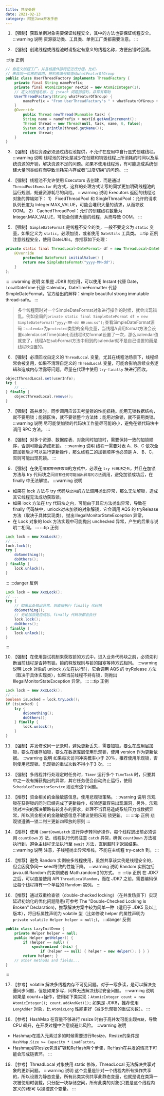 ```yaml
---
title: 并发处理
date: 2021-02-13
category: 阿里Java开发手册
---
```


1. 【强制】获取单例对象需要保证线程安全，其中的方法也要保证线程安全。
:::warning 说明
资源驱动类、工具类、单例工厂类都需要注意。
:::

2. 【强制】创建线程或线程池时请指定有意义的线程名称，方便出错时回溯。

:::tip 正例
```java
// 自定义线程工厂，并且根据外部特征进行分组，比如，
// 来自同一机房的调用，把机房编号赋值给whatFeaturOfGroup
public class UserThreadFactory implements ThreadFactory {
	private final String namePrefix;
	private final AtomicInteger nextId = new AtomicInteger(1);
	// 定义线程组名称，在 jstack 问题排查时，非常有帮助
	UserThreadFactory(String whatFeaturOfGroup) {
		namePrefix = "From UserThreadFactory's " + whatFeaturOfGroup + "-Worker-"; 
	}
	@Override
		public Thread newThread(Runnable task) {
		String name = namePrefix + nextId.getAndIncrement();
		Thread thread = new Thread(null, task, name, 0, false);
		System.out.println(thread.getName());
		return thread; 
	} 
}
```
3. 【强制】线程资源必须通过线程池提供，不允许在应用中自行显式创建线程。
:::warning 说明
线程池的好处是减少在创建和销毁线程上所消耗的时间以及系统资源的开销，解决资源不足的问题。如果不使用线程池，有可能造成系统创建大量同类线程而导致消耗完内存或者“过度切换”的问题。
:::

4. 【强制】线程池不允许使用 Executors 去创建，而是通过 `ThreadPoolExecutor` 的方式，这样的处理方式让写的同学更加明确线程池的运行规则，规避资源耗尽的风险。
:::warning 说明
Executors 返回的线程池对象的弊端如下： 
1） FixedThreadPool 和 SingleThreadPool：允许的请求队列长度为 Integer.MAX_VALUE，可能会堆积大量的请求，从而导致 OOM。 
2） CachedThreadPool：允许的创建线程数量为 Integer.MAX_VALUE，可能会创建大量的线程，从而导致 OOM。
:::

5. 【强制】`SimpleDateFormat` 是线程不安全的类，一般不要定义为 `static` 变量，如果定义为 `static`，必须加锁，或者使用 `DateUtils` 工具类。
:::tip 正例
注意线程安全，使用 DateUtils。亦推荐如下处理：
```java
private static final ThreadLocal<DateFormat> df = new ThreadLocal<DateFormat>() {
	@Override
		protected DateFormat initialValue() {
		return new SimpleDateFormat("yyyy-MM-dd");
	}
};
```
:::
:::warning 说明
如果是 JDK8 的应用，可以使用 Instant 代替 Date，LocalDateTime 代替 Calendar，DateTimeFormatter 代替 SimpleDateFormat，官方给出的解释：simple beautiful strong immutable thread-safe。
:::

>多个线程同时对一个SimpleDateFormat对象进行操作的时候，就会出现错乱。例如全局的`private static final SimpleDateFormat df = new SimpleDateFormat(“yyyy-MM-dd HH:mm:ss”);`查看SimpleDateFormat源码：`calendar`为`protected`类型的全局变量，当线程A调用format方法会设置calendar.setTime(date);而线程B又format设置了一次，那么calendar值就变了，线程A在subFormat方法中用到的calendar就不是自己设置的而是线程B设置的。

6. 【强制】必须回收自定义的 `ThreadLocal` 变量，尤其在线程池场景下，线程经常会被复用，如果不清理自定义的 `ThreadLocal` 变量，可能会影响后续业务逻辑和造成内存泄露等问题。尽量在代理中使用 `try-finally` 块进行回收。
```java
objectThreadLocal.set(userInfo);
try {
    // ...
} finally {
    objectThreadLocal.remove();
}
```

7. 【强制】高并发时，同步调用应该去考量锁的性能损耗。能用无锁数据结构，就不要用锁；能锁区块，就不要锁整个方法体；能用对象锁，就不要用类锁。
:::warning 说明
尽可能使加锁的代码块工作量尽可能的小，避免在锁代码块中调用 RPC 方法。
:::

8. 【强制】对多个资源、数据库表、对象同时加锁时，需要保持一致的加锁顺序，否则可能会造成死锁。
:::warning 说明
线程一需要对表 A、B、C 依次全部加锁后才可以进行更新操作，那么线程二的加锁顺序也必须是 A、 B、C，否则可能出现死锁。
:::

9. 【强制】在使用`阻塞等待获取锁`的方式中，必须在 `try 代码块之外`，并且在加锁方法与 try 代码块之间`没有任何可能抛出异常的方法`调用，避免加锁成功后，在 finally 中无法解锁。
:::warning 说明
- 如果在 lock 方法与 try 代码块`之间`的方法调用抛出异常，那么无法解锁，造成其它线程无法成功获取锁。
- 如果 lock 方法在 try 代码块之内，可能由于其它方法抛出异常，导致在 finally 代码块中，unlock对未加锁的对象解锁，它会调用 AQS 的 tryRelease 方法（取决于具体实现类），抛出IllegalMonitorStateException 异常。
- 在 Lock 对象的 lock 方法实现中可能抛出 unchecked 异常，产生的后果与说明二相同。
:::
:::tip 正例
```java
Lock lock = new XxxLock();
// ...
lock.lock();
try {
    doSomething();
    doOthers();
} finally {
    lock.unlock();
}
```
:::
:::danger 反例
```java
Lock lock = new XxxLock();
// ...
try {
    // 如果此处抛出异常，则直接执行 finally 代码块
    doSomething();
    // 无论加锁是否成功，finally 代码块都会执行
    lock.lock();
    doOthers();
} finally {
    lock.unlock();
}
```
:::

10. 【强制】在使用尝试机制来获取锁的方式中，进入业务代码块之前，必须先判断当前线程是否持有锁。锁的释放规则与锁的阻塞等待方式相同。
:::warning 说明
Lock 对象的 unlock 方法在执行时，它会调用 AQS 的 tryRelease 方法（取决于具体实现类），如果当前线程不持有锁，则抛出 IllegalMonitorStateException 异常。
:::
:::tip 正例
```java
Lock lock = new XxxLock();
// ...
boolean isLocked = lock.tryLock();
if (isLocked) {
    try {
        doSomething();
        doOthers();
    } finally {
        lock.unlock();
    } 
}
```

11. 【强制】并发修改同一记录时，避免更新丢失，需要加锁。要么在应用层加锁，要么在缓存加锁，要么在数据库层使用乐观锁，使用 version 作为更新依据。
:::warning 说明
如果每次访问冲突概率小于 20%，推荐使用乐观锁，否则使用悲观锁。乐观锁的重试次数不得小于3 次。
:::

12. 【强制】多线程并行处理定时任务时，`Timer` 运行多个 `TimeTask` 时，只要其中之一没有捕获抛出的异常，其它任务便会自动终止运行，使用 `ScheduledExecutorService` 则没有这个问题。

13. 【推荐】资金相关的金融敏感信息，使用悲观锁策略。
:::warning 说明
乐观锁在获得锁的同时已经完成了更新操作，校验逻辑容易出现漏洞，另外，乐观锁对冲突的解决策略有较复杂的要求，处理不当容易造成系统压力或数据异常，所以资金相关的金融敏感信息不建议使用乐观
锁更新。
:::
:::tip 正例
悲观锁遵循一锁二判三更新四释放的原则
:::

14. 【推荐】使用 `CountDownLatch` 进行异步转同步操作，每个线程退出前必须调用 `countDown` 方
法，线程执行代码注意 `catch` 异常，确保 `countDown` 方法被执行到，避免主线程无法执行至 `await` 方法，直到超时才返回结果。
:::warning 说明
注意，子线程抛出异常堆栈，不能在主线程 try-catch 到。
:::

15. 【推荐】避免 Random 实例被多线程使用，虽然共享该实例是线程安全的，但会因竞争同一 seed导致的性能下降。
:::warning 说明
Random 实例包括 java.util.Random 的实例或者 Math.random()的方式。
:::
:::tip 正例
在 JDK7 之后，可以直接使用 API `ThreadLocalRandom`，而在 JDK7 之前，需要编码保证每个线程持有一个单独的 Random 实例。
:::

16. 【推荐】通过双重检查锁（double-checked locking）（在并发场景下）实现延迟初始化的优化问题隐患(可参考 The "Double-Checked Locking is Broken" Declaration)，推荐解决方案中较为简单一种（适用于 JDK5 及以上版本），将目标属性声明为 volatile 型（比如修改 helper 的属性声明为`private volatile Helper helper = null;`）。
:::danger 反例
```java
public class LazyInitDemo {
	private Helper helper = null;
	public Helper getHelper() {
		if (helper == null) {
			synchronized (this) {
				if (helper == null) { helper = new Helper(); } } }
		return helper; }
	// other methods and fields... 
}
```
:::

17. 【参考】volatile 解决多线程内存不可见问题。对于一写多读，是可以解决变量同步问题，但是如果多写，同样无法解决线程安全问题。
:::warning 说明
如果是 count++操作，使用如下类实现：`AtomicInteger count = new AtomicInteger(); count.addAndGet(1);` 如果是 JDK8，推荐使用 `LongAdder` 对象，比 `AtomicLong` 性能更好（减少乐观锁的重试次数）。
:::

18. 【参考】HashMap 在容量不够进行 resize 时由于高并发可能出现`死链`，导致 CPU 飙升，在开发过程中注意规避此风险。
:::warning 说明
- Hashmap在插入元素过多的时候需要进行Resize，Resize的条件是 `HashMap.Size >= Capacity * LoadFactor`。
- Hashmap的Resize包含扩容和ReHash两个步骤，ReHash在并发的情况下可能会形成链表环。
:::

19. 【参考】ThreadLocal 对象使用 static 修饰，ThreadLocal 无法解决共享对象的更新问题。
:::warning 说明
这个变量是针对一个线程内所有操作共享的，所以设置为静态变量，所有此类实例共享此静态变量，也就是说在类第一次被使用时装载，只分配一块存储空间，所有此类的对象(只要是这个线程内定义的)都可
以操控这个变量。
:::
